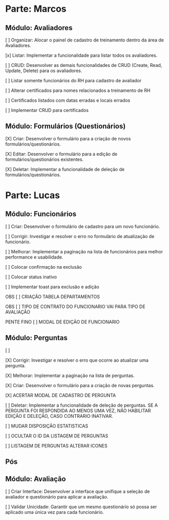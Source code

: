 # Parte: Marcos

## Módulo: Avaliadores

[ ] Organizar: Alocar o painel de cadastro de treinamento dentro da área de Avaliadores.

[x] Listar: Implementar a funcionalidade para listar todos os avaliadores.

[ ] CRUD: Desenvolver as demais funcionalidades de CRUD (Create, Read, Update, Delete) para os avaliadores.

[ ] Listar somente funcionários do RH para cadastro de avaliador

[ ] Alterar certificados para nomes relacionados a treinamento de RH

[ ] Certificados listados com datas erradas e locais errados

[ ] Implementar CRUD para certificados


## Módulo: Formulários (Questionários)
[X] Criar: Desenvolver o formulário para a criação de novos formulários/questionários.

[X] Editar: Desenvolver o formulário para a edição de formulários/questionários existentes.

[X] Deletar: Implementar a funcionalidade de deleção de formulários/questionários.


# Parte: Lucas

## Módulo: Funcionários
[ ] Criar: Desenvolver o formulário de cadastro para um novo funcionário.

[ ] Corrigir: Investigar e resolver o erro no formulário de atualização de funcionário.

[ ] Melhorar: Implementar a paginação na lista de funcionários para melhor performance e usabilidade.

[ ] Colocar confirmação na exclusão

[ ] Colocar status inativo

[ ] Implementar toast para exclusão e adição

OBS [ ] CRIAÇÃO TABELA DEPARTAMENTOS

OBS [ ] TIPO DE CONTRATO DO FUNCIONARIO VAI PARA TIPO DE AVALIAÇÃO

PENTE FINO [ ] MODAL DE EDIÇÃO DE FUNCIONARIO 

## Módulo: Perguntas
[ ]

[X] Corrigir: Investigar e resolver o erro que ocorre ao atualizar uma pergunta.

[X] Melhorar: Implementar a paginação na lista de perguntas.

[X] Criar: Desenvolver o formulário para a criação de novas perguntas.

[X] ACERTAR MODAL DE CADASTRO DE PERGUNTA

[ ] Deletar: Implementar a funcionalidade de deleção de perguntas. SE A PERGUNTA FOI RESPONDIDA AO MENOS UMA VEZ, NÃO HABILITAR EDIÇÃO E DELEÇÃO, CASO CONTRARIO INATIVAR.

[ ] MUDAR DISPOSIÇÃO ESTATISTICAS

[ ] OCULTAR O ID DA LISTAGEM DE PERGUNTAS

[ ] LISTAGEM DE PERGUNTAS ALTERAR ICONES

## Pós 
## Módulo: Avaliação
[ ] Criar Interface: Desenvolver a interface que unifique a seleção de avaliador e questionário para aplicar a avaliação.

[ ] Validar Unicidade: Garantir que um mesmo questionário só possa ser aplicado uma única vez para cada funcionário.